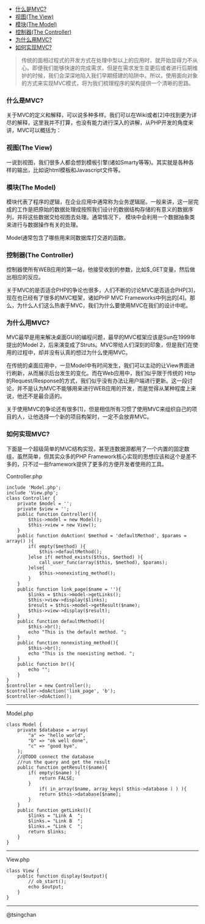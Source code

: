 
<!-- TOC -->

- [什么是MVC?](#什么是mvc)
- [视图(The View)](#视图the-view)
- [模块(The Model)](#模块the-model)
- [控制器(The Controller)](#控制器the-controller)
- [为什么用MVC?](#为什么用mvc)
- [如何实现MVC?](#如何实现mvc)

<!-- /TOC -->

> 传统的面相过程式的开发方式在处理中型以上的应用时，就开始显得力不从心。即便我们能够快速的完成需求，但是在需求发生变更后或者进行后期维护的时候，我们会深深地陷入我们早期搭建的陷阱中。所以，使用面向对象的方式来实现MVC模式，将为我们梳理程序的架构提供一个清晰的思路。

### 什么是MVC? ###

关于MVC的定义和解释，可以说多种多样。我们可以在Wiki或者[2]中找到更为详尽的解释，这里我并不打算，也没有能力进行深入的讲解，从PHP开发的角度来讲，MVC可以概括为：

### 视图(The View) ###

一说到视图，我们很多人都会想到模板引擎(诸如Smarty等等)。其实就是各种各样的输出，比如说html模板和Javascript文件等。

### 模块(The Model) ###

模块代表了程序的逻辑，在企业应用中通常称为业务逻辑层。一般来讲，这一层完成的工作是把原始的数据处理成按照我们设计的数据结构存储的有意义的数据序列，并将这些数据交给视图去处理。通常情况下， 模块中会利用一个数据抽象类来进行与数据操作有关的处理。

Model通常包含了哪些用来同数据库打交道的函数。

### 控制器(The Controller) ###

控制器使所有WEB应用的第一站，他接受收到的参数，比如$_GET变量，然后做出相应的反应。

关于MVC的是否适合PHP的争论也很多，人们不断的讨论MVC是否适合PHP[3]，现在也已经有了很多的MVC框架，诸如PHP MVC Frameworks中列出的[4]。那么，为什么人们这么热衷于MVC，我们为什么要使用MVC在我们的设计中呢。

### 为什么用MVC? ###

MVC最早是用来解决桌面GUI的编程问题，最早的MVC框架应该是Sun在1999年提出的Model 2，后来演变成了Struts。MVC带给人们深刻的印象，但是我们在使用的过程中，却并没有认真的想过为什么使用MVC。

在传统的桌面应用中，一旦Model中有时间发生，我们可以主动的让View界面进行刷新，从而展示后台发生的变化。而在Web应用中，我们似乎限于传统的 Http的Request/Response的方式，我们似乎没有办法让用户端进行更新。这一段讨论，并不是认为MVC不能够用来进行WEB应用的开发，而是觉得从某种程度上来说，他还不是最合适的。

关于使用MVC的争论还有很多[1]，但是相信所有习惯了使用MVC来组织自己的项目的人，让他选择一个新的项目构架时，一定不会放弃MVC。

### 如何实现MVC? ###

下面是一个超级简单的MVC结构实现，甚至连数据源都用了一个内置的固定数组，虽然简单，但其实众多的PHP Framework核心实现的思想应该和这个是差不多的，只不过一些framework提供了更多的方便开发者使用的工具。

	
Controller.php

	include 'Model.php';
	include 'View.php';
	class Controller {
		private $model = '';
		private $view = '';
		public function Controller(){
			$this->model = new Model();
			$this->view = new View();
		}
		public function doAction( $method = 'defaultMethod', $params = array() ){
			if( empty($method) ){
				$this->defaultMethod();
			}else if( method_exists($this, $method) ){
				call_user_func(array($this, $method), $params);
			}else{
				$this->nonexisting_method();
			}
		}
		public function link_page($name = ''){
			$links = $this->model->getLinks();
			$this->view->display($links);
			$result = $this->model->getResult($name);
			$this->view->display($result);
		}
		public function defaultMethod(){
			$this->br();
			echo "This is the default method. ";
		}
		public function nonexisting_method(){
			$this->br();
			echo "This is the noexisting method. ";
		}
		public function br(){
			echo "";
		}
	}
	$controller = new Controller();
	$controller->doAction('link_page', 'b');
	$controller->doAction();
	

----------

Model.php

	class Model {
		private $database = array(
			"a" => "hello world",
			"b" => "ok well done",
			"c" => "good bye",
		);
		//@TODO connect the database
		//run the query and get the result
		public function getResult($name){
			if( empty($name) ){
				return FALSE;
			}
				if( in_array($name, array_keys( $this->database ) ) ){
				return $this->database[$name];
			}
		}
		public function getLinks(){
			$links = "Link A  ";
			$links.= "Link B  ";
			$links.= "Link C  ";
			return $links;
		}
	}

----------

View.php

	class View {
		public function display($output){
			// ob_start();
			echo $output;
		}
	}


----
@tsingchan